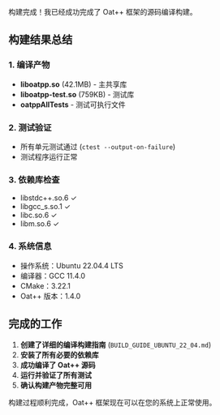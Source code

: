 构建完成！我已经成功完成了 Oat++ 框架的源码编译构建。

## 构建结果总结

### 1. 编译产物
- **liboatpp.so** (42.1MB) - 主共享库
- **liboatpp-test.so** (759KB) - 测试库
- **oatppAllTests** - 测试可执行文件

### 2. 测试验证
- 所有单元测试通过 (`ctest --output-on-failure`)
- 测试程序运行正常

### 3. 依赖库检查
- libstdc++.so.6 ✓
- libgcc_s.so.1 ✓
- libc.so.6 ✓
- libm.so.6 ✓

### 4. 系统信息
- 操作系统：Ubuntu 22.04.4 LTS
- 编译器：GCC 11.4.0
- CMake：3.22.1
- Oat++ 版本：1.4.0

## 完成的工作

1. **创建了详细的编译构建指南** (`BUILD_GUIDE_UBUNTU_22_04.md`)
2. **安装了所有必要的依赖库**
3. **成功编译了 Oat++ 源码**
4. **运行并验证了所有测试**
5. **确认构建产物完整可用**

构建过程顺利完成，Oat++ 框架现在可以在您的系统上正常使用。
